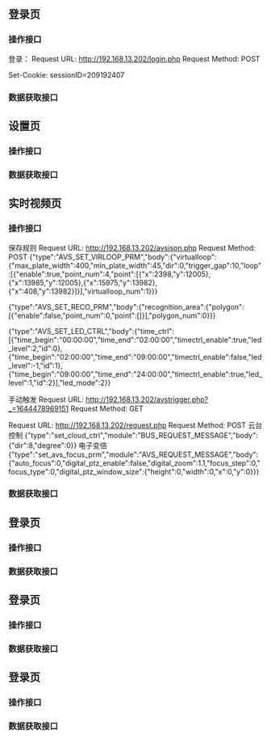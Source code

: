 ## 登录页
### 操作接口
登录：
Request URL: http://192.168.13.202/login.php
Request Method: POST

Set-Cookie: sessionID=209192407


### 数据获取接口

## 设置页
### 操作接口

### 数据获取接口




## 实时视频页
### 操作接口
保存规则
Request URL: http://192.168.13.202/avsjson.php
Request Method: POST
{"type":"AVS_SET_VIRLOOP_PRM","body":{"virtualloop":{"max_plate_width":400,"min_plate_width":45,"dir":0,"trigger_gap":10,"loop":[{"enable":true,"point_num":4,"point":[{"x":2398,"y":12005},{"x":13985,"y":12005},{"x":15975,"y":13982},{"x":408,"y":13982}]}],"virtualloop_num":1}}}

{"type":"AVS_SET_RECO_PRM","body":{"recognition_area":{"polygon":[{"enable":false,"point_num":0,"point":[]}],"polygon_num":0}}}

{"type":"AVS_SET_LED_CTRL","body":{"time_ctrl":[{"time_begin":"00:00:00","time_end":"02:00:00","timectrl_enable":true,"led_level":2,"id":0},{"time_begin":"02:00:00","time_end":"09:00:00","timectrl_enable":false,"led_level":-1,"id":1},{"time_begin":"09:00:00","time_end":"24:00:00","timectrl_enable":true,"led_level":1,"id":2}],"led_mode":2}}

手动触发
Request URL: http://192.168.13.202/avstrigger.php?_=1644478969151
Request Method: GET


Request URL: http://192.168.13.202/request.php
Request Method: POST
云台控制
{"type":"set_cloud_ctrl","module":"BUS_REQUEST_MESSAGE","body":{"dir":8,"degree":0}}
电子变倍
{"type":"set_avs_focus_prm","module":"AVS_REQUEST_MESSAGE","body":{"auto_focus":0,"digital_ptz_enable":false,"digital_zoom":1.1,"focus_step":0,"focus_type":0,"digital_ptz_window_size":{"height":0,"width":0,"x":0,"y":0}}}
### 数据获取接口

## 登录页
### 操作接口

### 数据获取接口

## 登录页
### 操作接口

### 数据获取接口

## 登录页
### 操作接口

### 数据获取接口

